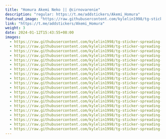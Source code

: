 ```yaml
---
title: "Homura Akemi Neko || @cirnovarenie"
description: "regular: https://t.me/addstickers/Akemi_Homura"
featured_image: "https://raw.githubusercontent.com/kylelin1998/tg-sticker-spreading-worldwide-images/main/img/5f458348-5a9d-49e0-bb3b-cfe10e48a2fd.jpg"
link: "https://t.me/addstickers/Akemi_Homura"
weight: 3
date: 2024-01-12T15:43:55+08:00
images:
  - https://raw.githubusercontent.com/kylelin1998/tg-sticker-spreading-worldwide-images/main/img/5f458348-5a9d-49e0-bb3b-cfe10e48a2fd.jpg
  - https://raw.githubusercontent.com/kylelin1998/tg-sticker-spreading-worldwide-images/main/img/43544206-3854-49af-b10e-3059a194686f.jpg
  - https://raw.githubusercontent.com/kylelin1998/tg-sticker-spreading-worldwide-images/main/img/606b7504-b431-4c5a-a1ef-0440fd7d5dc4.jpg
  - https://raw.githubusercontent.com/kylelin1998/tg-sticker-spreading-worldwide-images/main/img/8ae63441-91bf-4fa6-a3a5-91ff076e2b92.jpg
  - https://raw.githubusercontent.com/kylelin1998/tg-sticker-spreading-worldwide-images/main/img/e0539a67-8318-47f5-84d9-01ba74bb4035.jpg
  - https://raw.githubusercontent.com/kylelin1998/tg-sticker-spreading-worldwide-images/main/img/665f8dbe-6d52-4bfb-9557-0583e6da9ffa.jpg
  - https://raw.githubusercontent.com/kylelin1998/tg-sticker-spreading-worldwide-images/main/img/26a68bca-a009-4c78-a51b-0c6ba9c0ff4f.jpg
  - https://raw.githubusercontent.com/kylelin1998/tg-sticker-spreading-worldwide-images/main/img/a7c43387-d8de-4143-9f68-ae9763294d4a.jpg
  - https://raw.githubusercontent.com/kylelin1998/tg-sticker-spreading-worldwide-images/main/img/ac774b51-afc6-4cfb-a2e9-69c89bc85cdd.jpg
  - https://raw.githubusercontent.com/kylelin1998/tg-sticker-spreading-worldwide-images/main/img/c5f887eb-0a58-4df5-9c96-acb73282f940.jpg
  - https://raw.githubusercontent.com/kylelin1998/tg-sticker-spreading-worldwide-images/main/img/c75adaff-3675-4699-b4e1-8010daab0ccc.jpg
  - https://raw.githubusercontent.com/kylelin1998/tg-sticker-spreading-worldwide-images/main/img/d11f9f3e-13d2-422b-8b69-5f689fdf19ce.jpg
  - https://raw.githubusercontent.com/kylelin1998/tg-sticker-spreading-worldwide-images/main/img/27ab1a71-4ec3-42ce-9c1b-74e591a3a169.jpg
  - https://raw.githubusercontent.com/kylelin1998/tg-sticker-spreading-worldwide-images/main/img/3f8c0033-51ec-471c-9838-9efeb84dbaca.jpg
  - https://raw.githubusercontent.com/kylelin1998/tg-sticker-spreading-worldwide-images/main/img/47002b01-ff60-4a37-a1b5-bfdd6ab69b3f.jpg
  - https://raw.githubusercontent.com/kylelin1998/tg-sticker-spreading-worldwide-images/main/img/937a104a-00e5-4787-9712-1fe620aac629.jpg
  - https://raw.githubusercontent.com/kylelin1998/tg-sticker-spreading-worldwide-images/main/img/56a8a898-7070-4999-bcf4-22ca7f9e825b.jpg
  - https://raw.githubusercontent.com/kylelin1998/tg-sticker-spreading-worldwide-images/main/img/8f05a333-475b-4ece-ad76-b9e5de787c35.jpg
  - https://raw.githubusercontent.com/kylelin1998/tg-sticker-spreading-worldwide-images/main/img/c65a63de-3527-40f3-b889-c8c49ac2e384.jpg
  - https://raw.githubusercontent.com/kylelin1998/tg-sticker-spreading-worldwide-images/main/img/28a3471e-d4db-4969-961f-4e32ad5d2561.jpg
---
```


